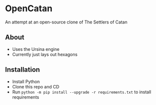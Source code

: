 # OpenCatan
 An attempt at an open-source clone of The Settlers of Catan

## About
 - Uses the Ursina engine
 - Currently just lays out hexagons

## Installation
 - Install Python
 - Clone this repo and CD
 - Run `python -m pip install --upgrade -r requirements.txt` to install requirements